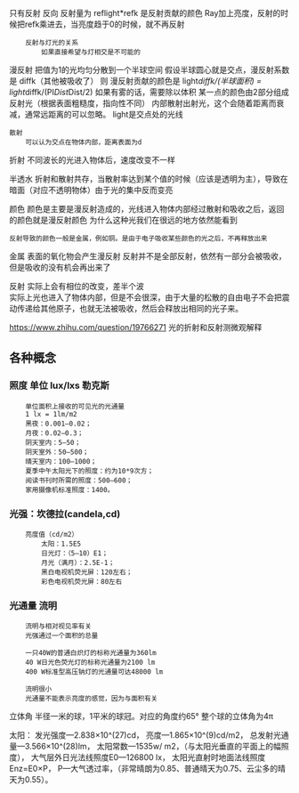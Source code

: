 
只有反射
    反向
        反射量为
        reflight*refk 是反射贡献的颜色
        Ray加上亮度，反射的时候把refk乘进去，当亮度趋于0的时候，就不再反射

        反射与灯光的关系
            如果直接希望与灯相交是不可能的

漫反射
    把值为1的光均匀分散到一个半球空间
    假设半球圆心就是交点，漫反射系数是 diffk（其他被吸收了） 则 漫反射贡献的颜色是 light*diffk/(半球面积) = light*diffk/(PI*Dist*Dist/2)
        如果有雾的话，需要除以体积
        某一点的颜色由2部分组成
            反射光（根据表面粗糙度，指向性不同）
            内部散射出射光，这个会随着距离而衰减，通常远距离的可以忽略。
    light是交点处的光线

    散射
        可以认为交点在物体内部，距离表面为d
折射
    不同波长的光进入物体后，速度改变不一样

半透水
    折射和散射共存，当散射率达到某个值的时候（应该是透明为主），导致在暗面（对应不透明物体）由于光的集中反而变亮

颜色
    颜色是主要是漫反射造成的，光线进入物体内部经过散射和吸收之后，返回的颜色就是漫反射颜色
    为什么这种光我们在很远的地方依然能看到

    反射导致的颜色一般是金属，例如铜。是由于电子吸收某些颜色的光之后，不再释放出来

金属
    表面的氧化物会产生漫反射
    反射并不是全部反射，依然有一部分会被吸收，但是吸收的没有机会再出来了

反射
    实际上会有相位的改变，差半个波    
    实际上光也进入了物体内部，但是不会很深，由于大量的松散的自由电子不会把震动传递给其他原子，也就无法被吸收，然后会释放出相同的光子来。


https://www.zhihu.com/question/19766271
    光的折射和反射测微观解释

## 各种概念
### 照度   单位 lux/lxs 勒克斯
        单位面积上接收的可见光的光通量
        1 lx = 1lm/m2
        黑夜：0.001—0.02；
        月夜：0.02—0.3；
        阴天室内：5—50；
        阴天室外：50—500；
        晴天室内：100—1000；
        夏季中午太阳光下的照度：约为10*9次方；
        阅读书刊时所需的照度：500—600；
        家用摄像机标准照度：1400。    

### 光强：坎德拉(candela,cd)
        亮度值（cd/m2）
            太阳：1.5E5 
            日光灯：（5—10）E1；
            月光（满月）：2.5E-1；  
            黑白电视机荧光屏：120左右；
            彩色电视机荧光屏：80左右

### 光通量 流明
        流明与相对视见率有关
        光强通过一个面积的总量

        一只40W的普通白炽灯的标称光通量为360lm
        40 W日光色荧光灯的标称光通量为2100 lm
        400 W标准型高压钠灯的光通量可达48000 lm

        流明很小
        光通量不能表示亮度的感觉，因为与面积有关

立体角
    半径一米的球，1平米的球冠。对应的角度约65°
    整个球的立体角为4π

太阳：
发光强度—2.838×10^(27)cd，
亮度—1.865×10^(9)cd/m2，
总发射光通量—3.566×10^(28)lm，
太阳常数—1535w/ m2，（与太阳光垂直的平面上的幅照度），
大气层外日光法线照度E0—126800 lx，
太阳光直射时地面法线照度Enz=E0×P，
P—大气透过率，（非常晴朗为0.85、普通晴天为0.75、云尘多的晴天为0.55）。        

